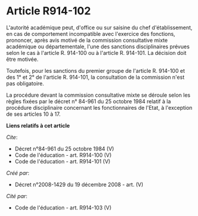 # Article R914-102

L'autorité académique peut, d'office ou sur saisine du chef d'établissement, en cas de comportement incompatible avec
l'exercice des fonctions, prononcer, après avis motivé de la commission consultative mixte académique ou départementale,
l'une des sanctions disciplinaires prévues selon le cas à l'article R. 914-100 ou à l'article R. 914-101. La décision doit
être motivée. 

Toutefois, pour les sanctions du premier groupe de l'article R. 914-100 et des 1° et 2° de l'article R. 914-101, la
consultation de la commission n'est pas obligatoire. 

La procédure devant la commission consultative mixte se déroule selon les règles fixées par le décret n° 84-961 du 25 octobre
1984 relatif à la procédure disciplinaire concernant les fonctionnaires de l'Etat, à l'exception de ses articles 10 à 17.

**Liens relatifs à cet article**

_Cite_:

  - Décret n°84-961 du 25 octobre 1984 (V)
  - Code de l'éducation - art. R914-100 (V)
  - Code de l'éducation - art. R914-101 (V)

_Créé par_:

  - Décret n°2008-1429 du 19 décembre 2008 - art. (V)

_Cité par_:

  - Code de l'éducation - art. R914-103 (V)
